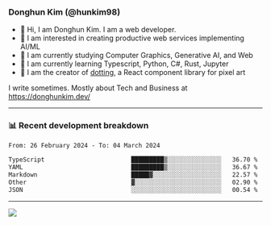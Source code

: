 ### Donghun Kim (@hunkim98)

- 👋 Hi, I am Donghun Kim. I am a web developer. 
- 🤔 I am interested in creating productive web services implementing AI/ML
- 🔭 I am currently studying Computer Graphics, Generative AI, and Web 
- 🌱 I am currently learning Typescript, Python, C#, Rust, Jupyter
- 🎨 I am the creator of [dotting](https://github.com/hunkim98/dotting), a React component library for pixel art

I write sometimes. Mostly about Tech and Business at https://donghunkim.dev/

---
### 📊 Recent development breakdown
<!--START_SECTION:waka-->

```txt
From: 26 February 2024 - To: 04 March 2024

TypeScript                        █████████▒░░░░░░░░░░░░░░░   36.70 %
YAML                              █████████▒░░░░░░░░░░░░░░░   36.67 %
Markdown                          █████▓░░░░░░░░░░░░░░░░░░░   22.57 %
Other                             ▓░░░░░░░░░░░░░░░░░░░░░░░░   02.90 %
JSON                              ░░░░░░░░░░░░░░░░░░░░░░░░░   00.54 %
```

<!--END_SECTION:waka-->
---

<!-- <div align='center'> -->
  <img align="center" src="https://github-readme-stats.vercel.app/api?username=hunkim98&theme=dark&show_icons=true"/>
<!-- </div> -->
<!--
**hunkim98/hunkim98** is a ✨ _special_ ✨ repository because its `README.md` (this file) appears on your GitHub profile.

Here are some ideas to get you started:

- 🔭 I’m currently working on ...
- 🌱 I’m currently learning ...
- 👯 I’m looking to collaborate on ...
- 🤔 I’m looking for help with ...
- 💬 Ask me about ...
- 📫 How to reach me: ...
- 😄 Pronouns: ...
- ⚡ Fun fact: ...
-->
